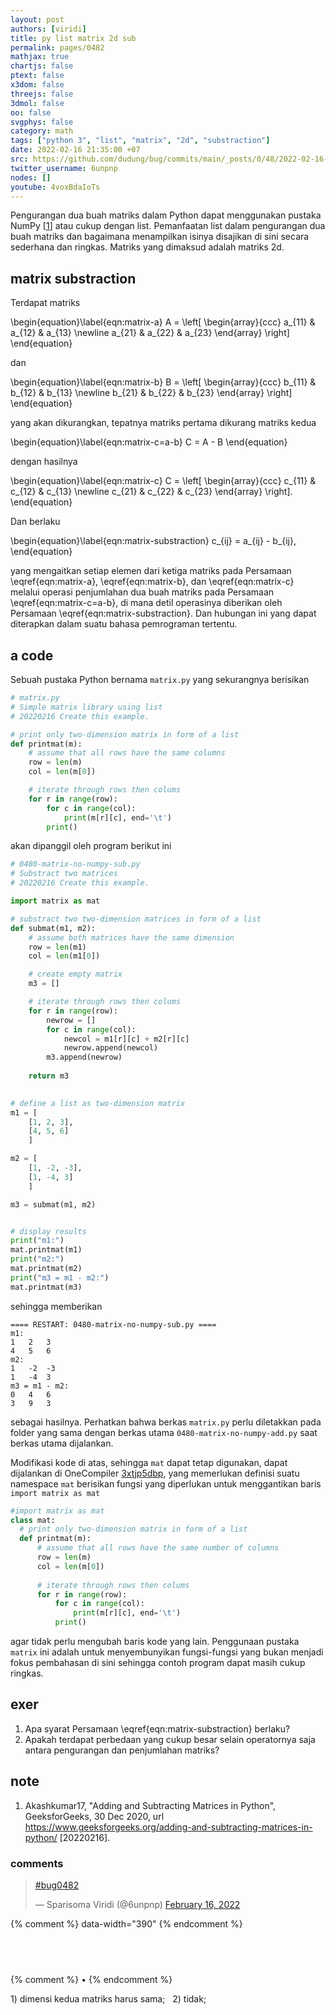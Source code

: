 ```yaml
---
layout: post
authors: [viridi]
title: py list matrix 2d sub
permalink: pages/0482
mathjax: true
chartjs: false
ptext: false
x3dom: false
threejs: false
3dmol: false
oo: false
svgphys: false
category: math
tags: ["python 3", "list", "matrix", "2d", "substraction"]
date: 2022-02-16 21:35:00 +07
src: https://github.com/dudung/bug/commits/main/_posts/0/48/2022-02-16-py-list-matrix-2d-sub.md
twitter_username: 6unpnp
nodes: []
youtube: 4voxBdaIoTs
---
```

Pengurangan dua buah matriks dalam Python dapat menggunakan pustaka NumPy [[1](#r01)] atau cukup dengan list. Pemanfaatan list dalam pengurangan dua buah matriks dan bagaimana menampilkan isinya disajikan di sini secara sederhana dan ringkas. Matriks yang dimaksud adalah matriks 2d.


## matrix substraction
Terdapat matriks 

\begin{equation}\label{eqn:matrix-a}
A = \left[
\begin{array}{ccc}
a_{11} & a_{12} & a_{13} \newline
a_{21} & a_{22} & a_{23}
\end{array}
\right]
\end{equation}

dan 

\begin{equation}\label{eqn:matrix-b}
B = \left[
\begin{array}{ccc}
b_{11} & b_{12} & b_{13} \newline
b_{21} & b_{22} & b_{23}
\end{array}
\right]
\end{equation}

yang akan dikurangkan, tepatnya matriks pertama dikurang matriks kedua

\begin{equation}\label{eqn:matrix-c=a-b}
C = A - B
\end{equation}

dengan hasilnya

\begin{equation}\label{eqn:matrix-c}
C = \left[
\begin{array}{ccc}
c_{11} & c_{12} & c_{13} \newline
c_{21} & c_{22} & c_{23}
\end{array}
\right].
\end{equation}

Dan berlaku

\begin{equation}\label{eqn:matrix-substraction}
c_{ij} = a_{ij} - b_{ij},
\end{equation}

yang mengaitkan setiap elemen dari ketiga matriks pada Persamaan \eqref{eqn:matrix-a}, \eqref{eqn:matrix-b}, dan \eqref{eqn:matrix-c} melalui operasi penjumlahan dua buah matriks pada Persamaan \eqref{eqn:matrix-c=a-b}, di mana detil operasinya diberikan oleh Persamaan \eqref{eqn:matrix-substraction}. Dan hubungan ini yang dapat diterapkan dalam suatu bahasa pemrograman tertentu.


## a code
Sebuah pustaka Python bernama `matrix.py` yang sekurangnya berisikan

```python
# matrix.py
# Simple matrix library using list
# 20220216 Create this example.

# print only two-dimension matrix in form of a list
def printmat(m):
    # assume that all rows have the same columns
    row = len(m)
    col = len(m[0])

    # iterate through rows then colums
    for r in range(row):
        for c in range(col):
            print(m[r][c], end='\t')
        print()

```

akan dipanggil oleh program berikut ini

```python
# 0480-matrix-no-numpy-sub.py
# Substract two matrices
# 20220216 Create this example.

import matrix as mat

# substract two two-dimension matrices in form of a list
def submat(m1, m2):
    # assume both matrices have the same dimension
    row = len(m1)
    col = len(m1[0])

    # create empty matrix
    m3 = []

    # iterate through rows then colums
    for r in range(row):
        newrow = []
        for c in range(col):
            newcol = m1[r][c] + m2[r][c]
            newrow.append(newcol)
        m3.append(newrow)
    
    return m3
    

# define a list as two-dimension matrix
m1 = [
    [1, 2, 3],
    [4, 5, 6]
    ]

m2 = [
    [1, -2, -3],
    [1, -4, 3]
    ]

m3 = submat(m1, m2)


# display results
print("m1:")
mat.printmat(m1)
print("m2:")
mat.printmat(m2)
print("m3 = m1 - m2:")
mat.printmat(m3)
```

sehingga memberikan

```bath
==== RESTART: 0480-matrix-no-numpy-sub.py ====
m1:
1	2	3	
4	5	6	
m2:
1	-2	-3	
1	-4	3	
m3 = m1 - m2:
0	4	6	
3	9	3
```

sebagai hasilnya. Perhatkan bahwa berkas `matrix.py` perlu diletakkan pada folder yang sama dengan berkas utama `0480-matrix-no-numpy-add.py` saat berkas utama dijalankan.

Modifikasi kode di atas, sehingga `mat` dapat tetap digunakan, dapat dijalankan di OneCompiler [3xtjp5dbp](https://onecompiler.com/python/3xtjp5dbp), yang memerlukan definisi suatu namespace `mat` berisikan fungsi yang diperlukan untuk menggantikan baris `import matrix as mat`

```python
#import matrix as mat
class mat:
  # print only two-dimension matrix in form of a list
  def printmat(m):
      # assume that all rows have the same number of columns
      row = len(m)
      col = len(m[0])
  
      # iterate through rows then colums
      for r in range(row):
          for c in range(col):
              print(m[r][c], end='\t')
          print()
```

agar tidak perlu mengubah baris kode yang lain. Penggunaan pustaka `matrix` ini adalah untuk menyembunyikan fungsi-fungsi yang bukan menjadi fokus pembahasan di sini sehingga contoh program dapat masih cukup ringkas.


## exer
1. Apa syarat Persamaan \eqref{eqn:matrix-substraction} berlaku?
2. Apakah terdapat perbedaan yang cukup besar selain operatornya saja antara pengurangan dan penjumlahan matriks?


## note
1. <a name="r01"></a>Akashkumar17, "Adding and Subtracting Matrices in Python", GeeksforGeeks, 30 Dec 2020, url <https://www.geeksforgeeks.org/adding-and-subtracting-matrices-in-python/> [20220216].

### comments
<blockquote class="twitter-tweet" data-width="390"><p lang="und" dir="ltr"><a href="https://twitter.com/hashtag/bug0482?src=hash&amp;ref_src=twsrc%5Etfw">#bug0482</a></p>&mdash; Sparisoma Viridi (@6unpnp) <a href="https://twitter.com/6unpnp/status/1493957000883228673?ref_src=twsrc%5Etfw">February 16, 2022</a></blockquote> <script async src="https://platform.twitter.com/widgets.js" charset="utf-8"></script>
{% comment %} data-width="390" {% endcomment %}


## &nbsp;
{% comment %} []() &bull; []() {% endcomment %}


<ans>
1) dimensi kedua matriks harus sama; &nbsp;
2) tidak; &nbsp;
</ans>
